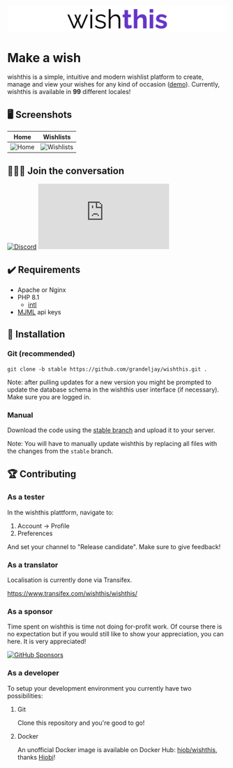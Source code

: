![wishthis logo](/src/assets/img/logo-readme.svg?v=2 "wishthis logo")

# Make a wish

wishthis is a simple, intuitive and modern wishlist platform to create, manage and view your wishes for any kind of occasion ([demo](https://wishthis.online)). Currently, wishthis is available in **99** different locales!

## :desktop_computer: Screenshots

| Home                                                 | Wishlists                                                           |
| ---------------------------------------------------- | ------------------------------------------------------------------- |
| ![Home](/src/assets/img/screenshots/home.png "Home") | ![Wishlists](/src/assets/img/screenshots/wishlists.png "Wishlists") |

## :family_man_man_boy: Join the conversation

[![Discord](https://img.shields.io/discord/935867122729496616?color=6435c9&label=Discord&logo=discord&logoColor=%23fff&style=for-the-badge)](https://discord.gg/WrUXnpNyza)
[![Matrix](https://img.shields.io/matrix/wishthis:matrix.org?color=6435c9&label=Matrix&logo=matrix&logoColor=%23fff&style=for-the-badge)](https://matrix.to/#/#wishthis:matrix.org)

## :heavy_check_mark: Requirements

-   Apache or Nginx
-   PHP 8.1
    -   [intl](https://www.php.net/manual/en/book.intl.php)
-   [MJML](https://mjml.io/api) api keys

## :hammer: Installation

### Git (recommended)

```
git clone -b stable https://github.com/grandeljay/wishthis.git .
```

Note: after pulling updates for a new version you might be prompted to update the database schema in the wishthis user interface (if necessary). Make sure you are logged in.

### Manual

Download the code using the [stable branch](https://github.com/grandeljay/wishthis/tree/stable) and upload it to your server.

Note: You will have to manually update wishthis by replacing all files with the changes from the `stable` branch.

## :trophy: Contributing

### As a tester

In the wishthis plattform, navigate to:

1. Account -> Profile
1. Preferences

And set your channel to "Release candidate". Make sure to give feedback!

### As a translator

Localisation is currently done via Transifex.

https://www.transifex.com/wishthis/wishthis/

### As a sponsor

Time spent on wishthis is time not doing for-profit work. Of course there is no expectation but if you would still like to show your appreciation, you can here. It is very appreciated!

[![GitHub Sponsors](https://img.shields.io/github/sponsors/grandeljay?color=6435c9&logo=githubsponsors&logoColor=fff&style=for-the-badge)](https://github.com/sponsors/grandeljay)

### As a developer

To setup your development environment you currently have two possibilities:

1. Git

    Clone this repository and you're good to go!

1. Docker

    An unofficial Docker image is available on Docker Hub: [hiob/wishthis](https://hub.docker.com/r/hiob/wishthis), thanks [Hiobi](https://github.com/Hiobi)!
